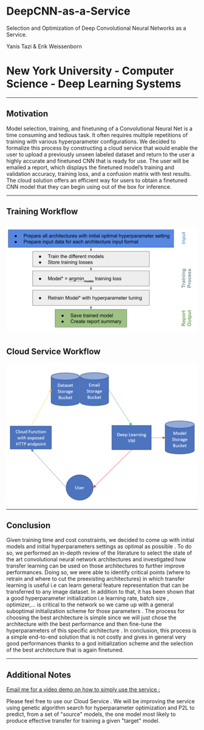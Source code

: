 # DeepCNN-as-a-Service
Selection and Optimization of Deep Convolutional Neural Networks as a Service.

Yanis Tazi & Erik Weissenborn

# New York University - Computer Science - Deep Learning Systems

-------------------------
Motivation
-------------------------
Model selection, training, and finetuning of a Convolutional Neural Net is a time consuming and tedious task. It often requires multiple repetitions of training with various hyperparameter configurations. We decided to formalize this process by constructing a cloud service that would enable the user to upload a previously unseen labeled dataset and return to the user a highly accurate and finetuned CNN that is ready for use. The user will be emailed a report, which displays the finetuned model’s training and validation accuracy, training loss, and a confusion matrix with test results. The cloud solution offers an efficient way for users to obtain a finetuned CNN model that they can begin using out of the box for inference.

-------------------------
Training Workflow
-------------------------
![Screenshot](workflow.png)
-------------------------
Cloud Service Workflow
-------------------------
![Screenshot](cloud_workflow.png)


--------------------
Conclusion
--------------------

Given training time and cost constraints, we decided to come up with initial models and initial hyperparameters settings as optimal as possible . To do so, we performed an in-depth review of the literature to select the state of the art convolutional neural network architectures and investigated how transfer learning can be used on those architectures to further improve performances. Doing so, we were able to identify critical points (where to retrain and where to cut the preexisting architectures) in which transfer learning is useful i.e can learn general feature representation that can be transferred to any image dataset. In addition to that, it has been shown that a good hyperparameter initialization i.e learning rate, batch size , optimizer,... is critical to the network so we came up with a general suboptimal initialization scheme for those parameters . The process for choosing the best architecture is simple since we will just chose the architecture with the best performance and then fine-tune the hyperparameters of this specific architecture . In conclusion, this process is a simple end-to-end solution that is not costly and gives in general very good performances thanks to a god initialization scheme and the selection of the best architecture that is again finetuned. 


--------------------
Additional Notes
--------------------
[Email me for a video demo on how to simply use the service :](mailto:yt2725@nyu.edu?subject=[GitHub]%20Source%20Han%20Sans)

Please feel free to use our Cloud Service . We will be improving the service using genetic algorithm search for hyperparameter optimization and P2L to predict, from a set of "source" models, the one model most likely to produce effective transfer for training a given "target" model.
